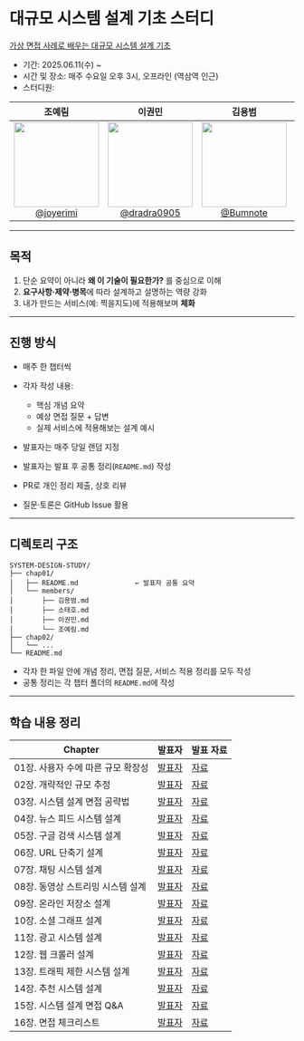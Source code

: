 # 대규모 시스템 설계 기초 스터디

[가상 면접 사례로 배우는 대규모 시스템 설계 기초](http://www.yes24.com/Product/Goods/102819435)

* 기간: 2025.06.11(수) \~ 
* 시간 및 장소: 매주 수요일 오후 3시, 오프라인 (역삼역 인근)
* 스터디원:
<div align="center">
 
| **조예림** | **이권민** | **김용범** | **소태호** |
| :------: |  :------: | :------: | :------: |
| [<img src="https://avatars.githubusercontent.com/u/96174711?v=4" height=150 width=150> <br/> @joyerimi](https://github.com/joyerimi) | [<img src="https://avatars.githubusercontent.com/u/101376985?v=4" height=150 width=150> <br/> @dradra0905](https://github.com/dradra0905) | [<img src="https://avatars.githubusercontent.com/u/88239689?v=4" height=150 width=150> <br/> @Bumnote](https://github.com/Bumnote) | [<img src="https://avatars.githubusercontent.com/u/91146046?v=4" height=150 width=150> <br/> @SoTaeHo](https://github.com/SoTaeHo) |
---

</div>

## 목적

1. 단순 요약이 아니라 **왜 이 기술이 필요한가?** 를 중심으로 이해
2. **요구사항·제약·병목**에 따라 설계하고 설명하는 역량 강화
3. 내가 만드는 서비스(예: 찍을지도)에 적용해보며 **체화**

---

## 진행 방식

* 매주 한 챕터씩
* 각자 작성 내용:

  * 핵심 개념 요약
  * 예상 면접 질문 + 답변
  * 실제 서비스에 적용해보는 설계 예시
* 발표자는 매주 당일 랜덤 지정
* 발표자는 발표 후 공통 정리(`README.md`) 작성
* PR로 개인 정리 제출, 상호 리뷰
* 질문·토론은 GitHub Issue 활용

---

## 디렉토리 구조

```
SYSTEM-DESIGN-STUDY/
├── chap01/
│   ├── README.md              ← 발표자 공통 요약
│   └── members/
│       ├── 김용범.md
│       ├── 소태호.md
│       ├── 이권민.md
│       └── 조예림.md
├── chap02/
│   └── ...
└── README.md
```

* 각자 한 파일 안에 개념 정리, 면접 질문, 서비스 적용 정리를 모두 작성
* 공통 정리는 각 챕터 폴더의 `README.md`에 작성

---

## 학습 내용 정리

| Chapter               | 발표자     | 발표 자료  |
| --------------------- | ------- | ------ |
| 01장. 사용자 수에 따른 규모 확장성 | [발표자]() | [자료]() |
| 02장. 개략적인 규모 추정       | [발표자]() | [자료]() |
| 03장. 시스템 설계 면접 공략법    | [발표자]() | [자료]() |
| 04장. 뉴스 피드 시스템 설계     | [발표자]() | [자료]() |
| 05장. 구글 검색 시스템 설계     | [발표자]() | [자료]() |
| 06장. URL 단축기 설계       | [발표자]() | [자료]() |
| 07장. 채팅 시스템 설계        | [발표자]() | [자료]() |
| 08장. 동영상 스트리밍 시스템 설계  | [발표자]() | [자료]() |
| 09장. 온라인 저장소 설계       | [발표자]() | [자료]() |
| 10장. 소셜 그래프 설계        | [발표자]() | [자료]() |
| 11장. 광고 시스템 설계        | [발표자]() | [자료]() |
| 12장. 웹 크롤러 설계         | [발표자]() | [자료]() |
| 13장. 트래픽 제한 시스템 설계    | [발표자]() | [자료]() |
| 14장. 추천 시스템 설계        | [발표자]() | [자료]() |
| 15장. 시스템 설계 면접 Q\&A   | [발표자]() | [자료]() |
| 16장. 면접 체크리스트         | [발표자]() | [자료]() |
